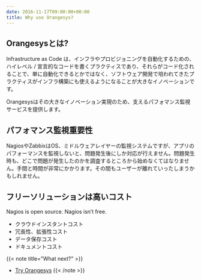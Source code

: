 ```yaml
---
date: 2016-11-17T09:00:00+00:00
title: Why use Orangesys?
---
```


## Orangesysとは?

Infrastructure as Code は、インフラやプロビジョニングを自動化するための、ハイレベル / 宣言的なコードを書くプラクティスであり、それらがコード化されることで、単に自動化できるとかではなく、ソフトウェア開発で培われてきたプラクティスがインフラ構築にも使えるようになることが大きなイノベーションです。

Orangesysはその大きなイノベーション実現のため、支えるパフォマンス監視サービスを提供します。

## パフォマンス監視重要性

NagiosやZabbixはOS、ミドルウェアレイヤーの監視システムですが、アプリのパフォーマンスを監視しないと、問題発生後にしか対応が行えません。問題発生時も、どこで問題が発生したのかを調査するところから始めなくてはなりません。手間と時間が非常にかかります。その間もユーザーが離れていったしまうかもしれません。

## フリーソリューションは高いコスト

Nagios is open source. Nagios isn’t free.

* クラウドインスタントコスト
* 冗長性、拡張性コスト
* データ保存コスト
* ドキュメントコスト



{{< note title="What next?" >}}
* [Try Orangesys](https://app.orangesys.io)
{{< /note >}}
